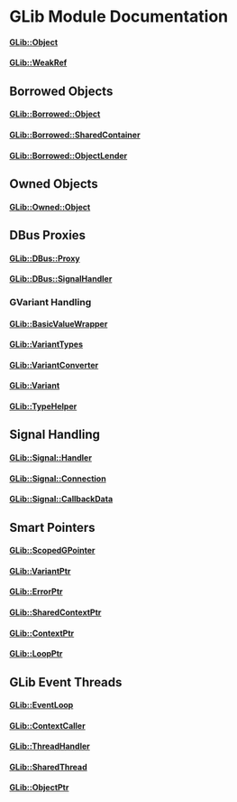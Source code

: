 # GLib Module Documentation

#### [GLib::Object](../../Source/GLib/GLib_Object.h)

#### [GLib::WeakRef](../../Source/GLib/GLib_WeakRef.h)

## Borrowed Objects

#### [GLib::Borrowed::Object](../../Source/GLib/Borrowed/GLib_Borrowed_Object.h)

#### [GLib::Borrowed::SharedContainer](../../Source/GLib/Borrowed/GLib_Borrowed_SharedContainer.h)

#### [GLib::Borrowed::ObjectLender](../../Source/GLib/Borrowed/GLib_Borrowed_ObjectLender.h)

## Owned Objects

#### [GLib::Owned::Object](../../Source/GLib/Owned/GLib_Owned_Object.h)

## DBus Proxies

#### [GLib::DBus::Proxy](../../Source/GLib/DBus/GLib_DBus_Proxy.h)

#### [GLib::DBus::SignalHandler](../../Source/GLib/DBus/GLib_DBus_SignalHandler.h)

### GVariant Handling

#### [GLib::BasicValueWrapper](../../Source/GLib/DBus/Variant/GLib_BasicValueWrapper.h)

#### [GLib::VariantTypes](../../Source/GLib/DBus/Variant/GLib_VariantTypes.h)

#### [GLib::VariantConverter](../../Source/GLib/DBus/Variant/GLib_VariantConverter.h)

#### [GLib::Variant](../../Source/GLib/DBus/Variant/GLib_Variant.h)

#### [GLib::TypeHelper](../../Source/GLib/DBus/Variant/GLib_TypeHelper.h)

## Signal Handling

#### [GLib::Signal::Handler](../../Source/GLib/Signal/GLib_Signal_Handler.h)

#### [GLib::Signal::Connection](../../Source/GLib/Signal/GLib_Signal_Connection.h)

#### [GLib::Signal::CallbackData](../../Source/GLib/Signal/GLib_Signal_CallbackData.h)

## Smart Pointers

#### [GLib::ScopedGPointer](../../Source/GLib/SmartPointers/GLib_ScopedGPointer.h)

#### [GLib::VariantPtr](../../Source/GLib/SmartPointers/GLib_VariantPtr.h)

#### [GLib::ErrorPtr](../../Source/GLib/SmartPointers/GLib_ErrorPtr.h)

#### [GLib::SharedContextPtr](../../Source/GLib/SmartPointers/GLib_SharedContextPtr.h)

#### [GLib::ContextPtr](../../Source/GLib/SmartPointers/GLib_ContextPtr.h)

#### [GLib::LoopPtr](../../Source/GLib/SmartPointers/GLib_LoopPtr.h)

## GLib Event Threads

#### [GLib::EventLoop](../../Source/GLib/Thread/GLib_EventLoop.h)

#### [GLib::ContextCaller](../../Source/GLib/Thread/GLib_ContextCaller.h)

#### [GLib::ThreadHandler](../../Source/GLib/Thread/GLib_ThreadHandler.h)

#### [GLib::SharedThread](../../Source/GLib/Thread/GLib_SharedThread.h)

#### [GLib::ObjectPtr](../../Source/GLib/SmartPointers/GLib_ObjectPtr.h)

